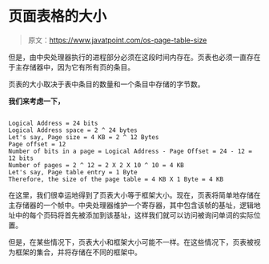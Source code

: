 # 页面表格的大小

> 原文：<https://www.javatpoint.com/os-page-table-size>

但是，由中央处理器执行的进程部分必须在这段时间内存在。页表也必须一直存在于主存储器中，因为它有所有页的条目。

页表的大小取决于表中条目的数量和一个条目中存储的字节数。

**我们来考虑一下，**

```

Logical Address = 24 bits 
Logical Address space = 2 ^ 24 bytes 
Let's say, Page size = 4 KB = 2 ^ 12 Bytes 
Page offset = 12
Number of bits in a page = Logical Address - Page Offset = 24 - 12 = 12 bits 
Number of pages = 2 ^ 12 = 2 X 2 X 10 ^ 10 = 4 KB
Let's say, Page table entry = 1 Byte
Therefore, the size of the page table = 4 KB X 1 Byte = 4 KB 

```

在这里，我们很幸运地得到了页表大小等于框架大小。现在，页表将简单地存储在主存储器的一个帧中。中央处理器维护一个寄存器，其中包含该帧的基址，逻辑地址中的每个页码将首先被添加到该基址，这样我们就可以访问被询问单词的实际位置。

但是，在某些情况下，页表大小和框架大小可能不一样。在这些情况下，页表被视为框架的集合，并将存储在不同的框架中。